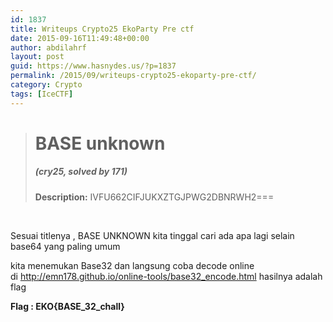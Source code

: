 ```yaml
---
id: 1837
title: Writeups Crypto25 EkoParty Pre ctf
date: 2015-09-16T11:49:48+00:00
author: abdilahrf
layout: post
guid: https://www.hasnydes.us/?p=1837
permalink: /2015/09/writeups-crypto25-ekoparty-pre-ctf/
category: Crypto
tags: [IceCTF]
---
```

> # BASE unknown
> 
> ##### (cry25, solved by 171)
> 
> **Description:** IVFU662CIFJUKXZTGJPWG2DBNRWH2===

&nbsp;

Sesuai titlenya , BASE UNKNOWN kita tinggal cari ada apa lagi selain base64 yang paling umum

kita menemukan Base32 dan langsung coba decode online di http://emn178.github.io/online-tools/base32_encode.html hasilnya adalah flag

**Flag : EKO{BASE\_32\_chall}**